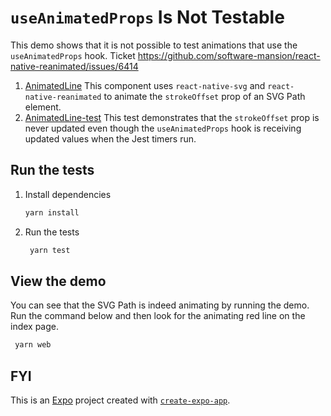 # `useAnimatedProps` Is Not Testable

This demo shows that it is not possible to test animations that use the
`useAnimatedProps` hook. Ticket https://github.com/software-mansion/react-native-reanimated/issues/6414

1. [AnimatedLine](https://github.com/soulfresh/reanimated-test-animated-props/blob/main/components/AnimatedLine.tsx)
   This component uses `react-native-svg` and `react-native-reanimated` to
    animate the `strokeOffset` prop of an SVG Path element.
2. [AnimatedLine-test](https://github.com/soulfresh/reanimated-test-animated-props/blob/main/components/__tests__/AnimatedLine-test.tsx)
   This test demonstrates that the `strokeOffset` prop is never updated
   even though the `useAnimatedProps` hook is receiving updated values
   when the Jest timers run.

## Run the tests

1. Install dependencies

   ```bash
   yarn install
   ```

2. Run the tests

   ```bash
    yarn test
   ```

## View the demo

You can see that the SVG Path is indeed animating by running the demo.
Run the command below and then look for the animating red line on the
index page.

   ```bash
    yarn web
   ```

## FYI

This is an [Expo](https://expo.dev) project created with [`create-expo-app`](https://www.npmjs.com/package/create-expo-app).

